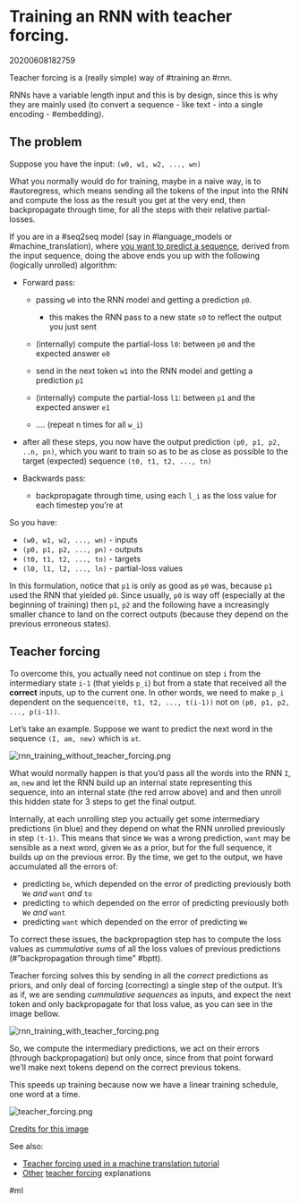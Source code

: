 # Training an RNN with teacher forcing.
20200608182759

Teacher forcing is a (really simple) way of #training an #rnn.

RNNs have a variable length input and this is by design, since this is why they are mainly used (to convert a sequence - like text - into a single encoding - #embedding).

## The problem
Suppose you have the input: `(w0, w1, w2, ..., wn)`

What you normally would do for training, maybe in a naive way, is to #autoregress, which means sending all the tokens of the input into the RNN and compute the loss as the result you get at the very end, then backpropagate through time, for all the steps with their relative partial-losses. 

If you are in a #seq2seq model (say in #language_models or #machine_translation), where [you want to predict a sequence](http://www.clungu.com/machine%20translation/tutorial/Tutorial-on-Machine-Translation/), derived from the input sequence, doing the above ends you up with the following (logically unrolled) algorithm:

- Forward pass:
    - passing `w0` into the RNN model and getting a prediction `p0`.
        - this makes the RNN pass to a new state `s0` to reflect the output you just sent
    - (internally) compute the partial-loss `l0`: between `p0` and the expected answer `e0`

    - send in the next token `w1` into the RNN model and getting a prediction `p1`
    - (internally) compute the partial-loss `l1`: between `p1` and the expected answer `e1`

    - .… (repeat n times for all `w_i`)

- after all  these steps, you now have the output prediction `(p0, p1, p2, ..n, pn)`, which you want to train so as to be as close as possible to the target (expected) sequence `(t0, t1, t2, ..., tn)`

- Backwards pass:
    - backpropagate through time, using each `l_i` as the loss value for each timestep you’re at

So you have:
- `(w0, w1, w2, ..., wn)` - inputs
- `(p0, p1, p2, ..., pn)` - outputs
- `(t0, t1, t2, ..., tn)` - targets
- `(l0, l1, l2, ..., ln)` - partial-loss values

In this formulation,  notice that `p1` is only as good as `p0` was, because `p1` used the RNN that yielded  `p0`. Since usually, `p0` is way off (especially at the beginning of training) then `p1`, `p2` and the following have a increasingly smaller chance to land on the correct outputs (because they depend on the previous erroneous states).

## Teacher forcing

To overcome this, you actually need not continue on step `i` from the intermediary state `i-1` (that yields `p_i`) but from a state that received all the **correct** inputs, up to the current one. In other words, we need to make `p_i` dependent on the sequence`(t0, t1, t2, ..., t(i-1))` not on `(p0, p1, p2, ..., p(i-1))`.

Let’s take an example. Suppose we want to predict the next word in the sequence `(I, am, new)` which is `at`. 

![rnn_training_without_teacher_forcing.png](../../assets/images/2020-06_12_Teacher_Forcing_files/rnn_training_without_teacher_forcing.png)

What would normally happen is that you’d pass all the words into the RNN `I`, `am`, `new` and let the RNN build up an internal state representing this sequence, into an internal state (the red arrow above) and and then unroll this hidden state for 3 steps to get the final output.

Internally, at each unrolling step you actually get some intermediary predictions (in blue) and they depend on what the RNN unrolled previously in step `(t-1)`.  This means that since `We` was a wrong prediction, `want` may be sensible as a next word, given `We` as a prior, but for the full sequence, it builds up on the previous error. By the time, we get to the output, we have accumulated all the errors of:
- predicting `be`, which depended on the error of predicting previously both `We` *and* `want` *and* `to` 
- predicting `to` which depended on the error of predicting previously both `We` *and* `want`
- predicting `want` which depended on the error of predicting `We`

To correct these issues, the backpropagtion step has to compute the loss values as *cummulative sums* of all the loss values of previous predictions (#”backpropagation through time” #bptt).


Teacher forcing solves this by sending in all the *correct* predictions as priors, and only deal of forcing (correcting) a single step of the output. It’s as if, we are sending *cummulative sequences* as inputs, and expect the next token and only backpropagate for that loss value, as you can see in the image bellow.  

![rnn_training_with_teacher_forcing.png](../../assets/images/2020-06_12_Teacher_Forcing_files/rnn_training_with_teacher_forcing.png)

So, we compute the intermediary predictions, we act on their errors (through backpropagation) but only once, since from that point forward we’ll make next tokens depend on the correct previous tokens. 

This speeds up training because now we have a linear training schedule, one word at a time. 



![teacher_forcing.png](../../assets/images/2020-06_12_Teacher_Forcing_files/teacher_forcing.png)

[Credits for this image](https://roberttlange.github.io/posts/2020/03/blog-post-10/)

See also:
- [Teacher forcing used in a machine translation tutorial](http://www.clungu.com/machine%20translation/tutorial/Tutorial-on-Machine-Translation/)
- [Other](https://machinelearningmastery.com/teacher-forcing-for-recurrent-neural-networks/) [teacher forcing](https://roberttlange.github.io/posts/2020/03/blog-post-10/) explanations

#ml